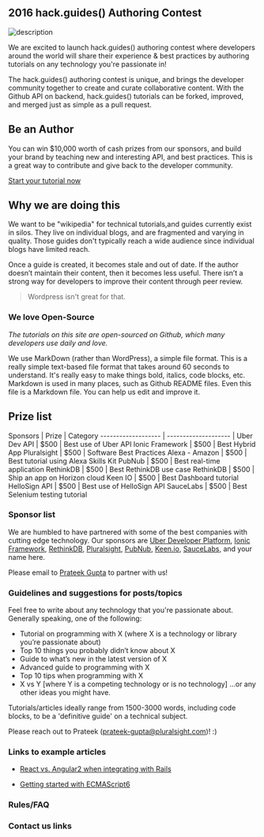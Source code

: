 ## 2016 hack.guides() Authoring Contest

![description](https://raw.githubusercontent.com/pluralsight/guides/master/images/def9d89e-21df-4d1b-ba1a-ae32ab131847.png)

We are excited to launch hack.guides() authoring contest where developers around the world will share their experience & best practices by authoring tutorials on any technology you're passionate in!

The hack.guides() authoring contest is unique, and brings the developer community together to create and curate collaborative content. With the Github API on backend, hack.guides() tutorials can be forked, improved, and merged just as simple as a pull request.

## Be an Author

You can win $10,000 worth of cash prizes from our sponsors, and build your brand by teaching new and interesting API, and best practices. This is a great way to contribute and give back to the developer community.

[Start your tutorial now](http://tutorials.pluralsight.com/write/)

## Why we are doing this

We want to be "wikipedia" for technical tutorials,and guides currently exist in silos. They live on individual blogs, and are fragmented and varying in quality. Those guides don't typically reach a wide audience since individual blogs have limited reach.

Once a guide is created, it becomes stale and out of date. If the author doesn’t maintain their content, then it becomes less useful. There isn’t a strong way for developers to improve their content through peer review. 

>Wordpress isn't great for that.

### We love Open-Source

*The tutorials on this site are open-sourced on Github, which many developers use daily and love.*

We use MarkDown (rather than WordPress), a simple file format. This is a really simple text-based file format that takes around 60 seconds to understand. It's really easy to make things bold, italics, code blocks, etc. Markdown is used in many places, such as Github README files. Even this file is a Markdown file. You can help us edit and improve it.

## Prize list

Sponsors | Prize | Category
------------------- | -------------------- | 
Uber Dev API | $500 | Best use of Uber API
Ionic Framework | $500 | Best Hybrid App
Pluralsight | $500 | Software Best Practices
Alexa - Amazon | $500 | Best tutorial using Alexa Skills Kit
PubNub | $500 | Best real-time application
RethinkDB | $500 | Best RethinkDB use case
RethinkDB | $500 | Ship an app on Horizon cloud
Keen IO | $500 | Best Dashboard tutorial
HelloSign API | $500 | Best use of HelloSign API 
SauceLabs | $500 | Best Selenium testing tutorial


### Sponsor list

We are humbled to have partnered with some of the best companies with cutting edge technology. Our sponsors are [Uber Developer Platform](https://developer.uber.com/), [Ionic Framework](http://ionicframework.com/), [RethinkDB](http://rethinkdb.com/), [Pluralsight](http://pluralsight.com/), [PubNub](http://pubnub.com/), [Keen.io](http://keen.io), [SauceLabs](http://saucelabs.com/), and your name here.

Please email to [Prateek Gupta](Prateek-Gupta@Pluralsight.com) to partner with us!

### Guidelines and suggestions for posts/topics

Feel free to write about any technology that you're passionate about. Generally speaking, one of the following:

- Tutorial on programming with X (where X is a technology or library you’re passionate about)
- Top 10 things you probably didn’t know about X
- Guide to what’s new in the latest version of X
- Advanced guide to programming with X
- Top 10 tips when programming with X
- X vs Y [where Y is a competing technology or is no technology]
...or any other ideas you might have. 

Tutorials/articles ideally range from 1500-3000 words, including code blocks, to be a 'definitive guide' on a technical subject.

Please reach out to Prateek (prateek-gupta@pluralsight.com)! :)

### Links to example articles

- [React vs. Angular2 when integrating with Rails](http://tutorials.pluralsight.com/ruby-ruby-on-rails/react-vs-angular-2-integration-with-rails)

- [Getting started with ECMAScript6](http://tutorials.pluralsight.com/front-end-javascript/getting-started-with-ecmascript6)

### Rules/FAQ



### Contact us links
